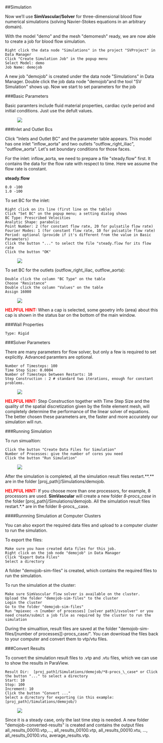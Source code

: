 ##Simulation

Now we’ll use **SimVascular/Solver** for three-dimensional blood flow numerical simulations (solving Navier-Stokes equations in an arbitrary domain). 

With the model "demo" and the mesh "demomesh" ready, we are now able to create a job for blood flow simulation.

	Right click the data node "Simulations" in the project "SVProject" in Data Manager
	Click "Create Simulation Job" in the popup menu
	Select Model: demo
	Job Name: demojob

A new job "demojob" is created under the data node "Simulations" in Data Manager. Double click the job data node "demojob"and the tool "SV Simulation" shows up. Now we start to set parameters for the job


###Basic Parameters

Basic paramters include fluid material properties, cardiac cycle period and initial conditions. Just use the defult values.

<figure>
  <img class="svImg svImgXl"  src="documentation/quickguide/imgs/basic.png"> 
  <figcaption class="svCaption" ></figcaption>
</figure>

###Inlet and Outlet Bcs

Click "Inlets and Outlet BC" and the parameter table appears. This model has one inlet "inflow\_aorta" and two outlets "outflow\_right\_iliac", "outflow\_aorta". Let's set boundary conditions for those faces.

For the inlet: inflow\_aorta, we need to prepare a file "steady.flow" first. It contains the data for the flow rate with respect to time. Here we assume the flow rate is constant.

**steady.flow**

	0.0 -100
	1.0 -100

To set BC for the inlet:

	Right click on its line (first line on the table)
	Click "Set BC" on the popup menu; a setting dialog shows
	BC Type: Prescribed Velocities
	Analytic Shape: parabolic
	Point Number: 2 (for constant flow rate, 20 for pulsatile flow rate)
	Fourier Modes: 1 (for constant flow rate, 10 for pulsatile flow rate)
	Period: optional (provide if it's different from the value in Basic Parameters)
	Click the button "..." to select the file "steady.flow for its flow rate
	Click the button "OK"

<figure>
  <img class="svImg svImgSm"  src="documentation/quickguide/imgs/inletbc.png"> 
  <figcaption class="svCaption" ></figcaption>
</figure>

To set BC for the outlets (outflow\_right\_iliac, outflow\_aorta):

	Double click the column "BC Type" on the table
	Choose "Resistance"
	Double click the column "Values" on the table
	Assign 16000

<figure>
  <img class="svImg svImgSm"  src="documentation/quickguide/imgs/outletbc.png"> 
  <figcaption class="svCaption" ></figcaption>
</figure>

<font color="red">**HELPFUL HINT:** </font> When a cap is selected, some geoetry info (area) about this cap is shown in the status bar on the bottom of the main window. 

###Wall Properties

	Type: Rigid


###Solver Parameters

There are many parameters for flow solver, but only a few is required to set explicitly. Advanced paramters are optional.

	Number of Timesteps: 100
	Time Step Size: 0.0004
	Number of Timesteps between Restarts: 10
	Step Construction : 2 # standard two iterations, enough for constant  problems.

<figure>
  <img class="svImg svImgSm"  src="documentation/quickguide/imgs/solverparameters.png"> 
  <figcaption class="svCaption" ></figcaption>
</figure>


<font color="red">**HELPFUL HINT:** </font> Step Construction together with Time Step Size and the quality of the spatial discretization given by the finite element mesh, will completely determine the performance of the linear solver of equations. The better chosen these parameters are, the faster and more accurately our simulation will run.

###Running Simulation

To run simualtion:

	Click the button "Create Data Files for Simulation"
	Number of Processes: give the number of cores you need
	Click the button "Run Simulation"

<figure>
  <img class="svImg svImgSm"  src="documentation/quickguide/imgs/runjob.png"> 
  <figcaption class="svCaption" ></figcaption>
</figure>

After the simulation is completed, all the simulation result files restart.**.*\* are in the folder [proj_path]/Simulations/demojob.

<font color="red">**HELPFUL HINT:** </font>  If you choose more than one processors, for example, 8 processors are used. **SimVascular** will create a new folder *8-procs\_case* in the folder [proj_path]/Simulations/demojob. All the simulation result files restart.\*.\* are in the folder 8-procs_\_case.

####Runnning Simulation at Computer Clusters

You can also export the required data files and upload to a computer cluster to run the simulation. 

To export the files:

	Make sure you have created data files for this job.
	Right click on the job node "demojob" in Data Manager
	Click "Export Data Files"
	Select a directory

A folder "demojob-sim-files" is created, which contains the required files to run the simulation. 

To run the simulation at the cluster:

	Make sure SimVascular flow solver is available on the cluster.
	Upload the folder "demojob-sim-files" to the cluster
	Login the cluster
	Go to the folder "demojob-sim-files"
	Run "mpiexec -n [number of processes] [solver path]/svsolver" or you need create/submit a job file as required by the cluster to run the simulation

During the simualtion, result files are saved at the folder "demojob-sim-files/[number of processes]]-procs_case/". You can download the files back to your computer and convert them to vtp/vtu files.

###Convert Results

To convert the simulation result files to .vtp and .vtu files, which we can use to show the results in ParaView.

	Result Dir:  [proj_path]/Simulations/demojob/*8-procs_\_case* or Click the button "..." to select a directory
	Start: 10
	Stop: 100
	Increment: 10
	Click the button "Convert ..."
	Select a directory for exporting (in this example: [proj_path]/Simulations/demojob/)

<figure>
  <img class="svImg svImgSm"  src="documentation/quickguide/imgs/convertresults.png"> 
  <figcaption class="svCaption" ></figcaption>
</figure>

Since it is a steady case, only the last time step is needed. A new folder "demojob-converted-results" is created and contains the output files all\_results\_00010.vtp,..., all\_results\_00100.vtp, all\_results\_00010.vtu, ..., all\_results\_00100.vtu, average_results.vtp.

